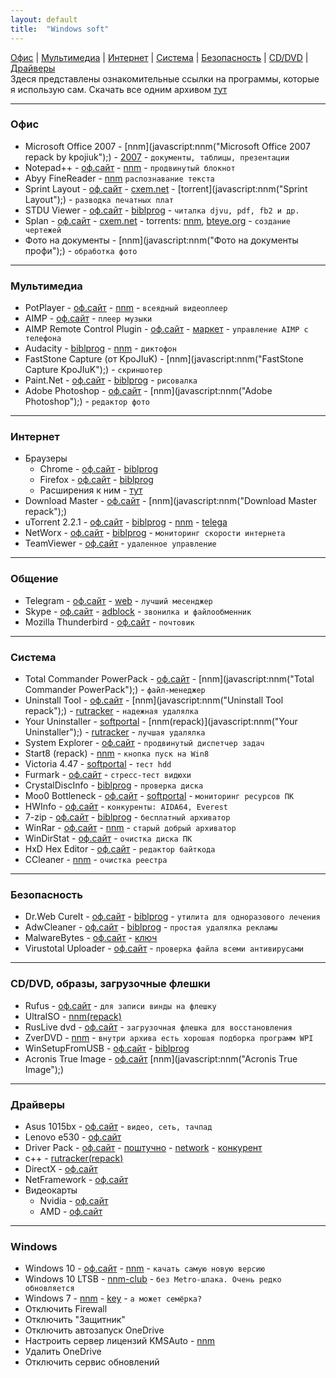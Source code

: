 ```yaml
---
layout: default
title:  "Windows soft"
---
```


[Офис](#офис) | [Мультимедиа](#мультимедиа) | [Интернет](#интернет) | [Система](#система) | [Безопасность](#безопасность) | [CD/DVD](#cddvd-образы-загрузочные-флешки) | [Драйверы](#драйверы)  
Здеся представлены  ознакомительные ссылки на  программы, которые  я использую сам.
Скачать все одним архивом [тут](#)

___
### Офис
* Microsoft Office 2007 - [nnm](javascript:nnm("Microsoft Office 2007 repack by kpojiuk");) - [2007](http://nnm-club.me/forum/viewtopic.php?t=986318) - `документы, таблицы, презентации`
* Notepad++ - [оф.сайт](http://notepad-plus-plus.org/download/) - [nnm](javascript:nnm("Notepad++");) - `продвинутый блокнот`
* Abyy FineReader -  [nnm](javascript:nnm("Abyy+FineReader");) `распознавание текста`
* Sprint Layout - [оф.сайт](http://electronic-software-shop.com/sprint-layout-60.html) - [cxem.net](cxem.net/software/sprint_layout.php) - [torrent](javascript:nnm("Sprint Layout");) - `разводка печатных плат`
* STDU Viewer - [оф.сайт](http://www.stdutility.com/stduviewer.html) - [biblprog](https://biblprog.org.ua/ru/stdu_viewer/download/) - `читалка djvu, pdf, fb2 и др.`
* Splan - 
[оф.сайт](http://electronic-software-shop.com) - 
[cxem.net](http://cxem.net/software/splan.php) - 
torrents: [nnm](javascript:nnm("Splan");), [bteye.org](#) - `создание чертежей`
* Фото на документы - [nnm](javascript:nnm("Фото на документы профи");) - `обработка фото`

___
### Мультимедиа
* PotPlayer - [оф.сайт](http://potplayer.ru/download/) - [nnm](javascript:nnm("PotPlayer");) - `всеядный видеоплеер`
* AIMP - [оф.сайт](http://aimp.ru) - `плеер музыки`
* AIMP Remote Control Plugin - [оф.сайт](http://aimpremote.blogspot.com/p/installation-ru.html) - [маркет](https://play.google.com/store/apps/details?id=com.invised.aimp.rc) - `управление AIMP с телефона`
* Audacity - [biblprog](https://biblprog.org.ua/ru/audacity/download/) - [nnm](javascript:nnm("Audacity");) - `диктофон`
* FastStone Capture (от KpoJIuK) - [nnm](javascript:nnm("FastStone Capture KpoJIuK");)  - `скриншотер`
* Paint.Net - [оф.сайт](http://paintnet.ru/download/) - [biblprog](https://biblprog.org.ua/ru/paint_net/download/) - `рисовалка`
* Adobe Photoshop - [оф.сайт](http://adobe.com) - [nnm](javascript:nnm("Adobe Photoshop");) - `редактор фото`

___
### Интернет
* Браузеры
  * Chrome - [оф.сайт](https://www.google.ru/chrome/index.html) - [biblprog](https://biblprog.org.ua/ru/google_chrome/download/)
  * Firefox - [оф.сайт](https://www.mozilla.org/ru/firefox/new/) - [biblprog](https://biblprog.org.ua/ru/firefox/download/)
  * Расширения к ним - [тут](/windows/addons.html)
* Download Master - [оф.сайт](https://westbyte.com/dm/) - [nnm](javascript:nnm("Download Master repack");)
* uTorrent 2.2.1 - [оф.сайт](http://utorrent.com/) - [biblprog](https://biblprog.org.ua/ru/utorrent/download/) - [nnm](javascript:nnm("uTorrent");) - [telega](https://telegram.me/filesbot?start=BQADAgAD5gADvVhYSyhm0rOrBa0BAg)
* NetWorx - [оф.сайт](https://www.softperfect.com/products/networx/) - [biblprog](https://biblprog.org.ua/ru/networx/download/) - `мониторинг скорости интернета`
* TeamViewer - [оф.сайт](https://www.teamviewer.com/ru/download/windows/) - `удаленное управление`

___
### Общение
* Telegram - [оф.сайт](https://telegram.org/apps) - [web](web.telegram.org) - `лучший месенджер`
* Skype - [оф.сайт](https://www.skype.com/ru/get-skype/) - [adblock](#) - `звонилка и файлообменник`
* Mozilla Thunderbird - [оф.сайт](https://www.thunderbird.net/ru/) - `почтовик`

___
### Система
* Total Commander PowerPack - [оф.сайт](http://ghisler.com/download.htm) - [nnm](javascript:nnm("Total Commander PowerPack");) - `файл-менеджер`
* Uninstall Tool - [оф.сайт](http://crystalidea.com/ru/uninstall-tool/) - [nnm](javascript:nnm("Uninstall Tool repack");) - [rutracker](https://rutracker.org/forum/viewtopic.php?t=5403274) - `надежная удалялка`
* Your Uninstaller - [softportal](http://softportal.com/get-2328-your-uninstaller.html) - [nnm(repack)](javascript:nnm("Your Uninstaller");) - [rutracker](https://rutracker.org/forum/viewtopic.php?t=4705223) - `лучшая удалялка`
* System Explorer  - [оф.сайт](http://systemexplorer.net/) - `продвинутый диспетчер задач`
* Start8 (repack) - [nnm](javascript:nnm("Start8");) - `кнопка пуск на Win8`
* Victoria 4.47 - [softportal](http://www.softportal.com/get-40873-victoria.html) - `тест hdd`
* Furmark - [оф.сайт](http://www.ozone3d.net/benchmarks/fur/) - `стресс-тест видюхи`
* CrystalDiscInfo - [biblprog](https://biblprog.org.ua/ru/crystaldiskinfo/download/) - `проверка диска`
* Moo0 Bottleneck - [оф.сайт](http://www.moo0.com/software/SystemMonitor) - [softportal](http://www.softportal.com/get-21044-moo0-systemmonitor.html)  - `мониторинг ресурсов ПК`
* HWInfo - [оф.сайт](https://www.hwinfo.com/download.php) - `конкуренты: AIDA64, Everest`
* 7-zip - [оф.сайт](https://www.7-zip.org/download.html) - [biblprog](https://biblprog.org.ua/ru/7zip/download/) - `бесплатный архиватор`
* WinRar - [оф.сайт](https://www.rarlab.com/download.htm) - [nnm](javascript:nnm("WinRar");) - `старый добрый архиватор`
* WinDirStat - [оф.сайт](https://windirstat.net/download.html) - `очистка диска ПК`
* HxD Hex Editor - [оф.сайт](https://mh-nexus.de/en/hxd/) - `редактор байткода`
* CCleaner - [nnm](javascript:nnm("CCleaner");) - `очистка реестра`

___
### Безопасность
* Dr.Web CureIt - [оф.сайт](http://free.drweb.ru/download+cureit+free/) - [biblprog](https://biblprog.org.ua/ru/dr_web_cureit/download/) - `утилита для одноразового лечения`
* AdwCleaner - [оф.сайт](https://ru.malwarebytes.com/adwcleaner/) - [biblprog](https://biblprog.org.ua/ru/adwcleaner/download/) - `простая удалялка рекламы`
* MalwareBytes - [оф.сайт](https://ru.malwarebytes.com/) - [ключ](#)
* Virustotal Uploader - [оф.сайт](https://www.virustotal.com/ru/documentation/desktop-applications/windows-uploader) - `проверка файла всеми антивирусами`

___
### CD/DVD, образы, загрузочные флешки
* Rufus  - [оф.сайт](https://rufus.akeo.ie/#download) - `для записи винды на флешку`
* UltraISO - [nnm(repack)](javascript:nnm("UltraISO");)
* RusLive dvd - [оф.сайт](http://usbtor.ru/viewtopic.php?t=963) - `загрузочная флешка для восстановления`
* ZverDVD - [nnm](javascript:nnm("zverdvd");) - `внутри архива есть хорошая подборка программ WPI`
* WinSetupFromUSB - [оф.сайт](http://www.winsetupfromusb.com/downloads/) - [biblprog](https://biblprog.org.ua/ru/winsetupfromusb/download/)
* Acronis True Image - [оф.сайт](http://www.acronis.ru/) [nnm](javascript:nnm("Acronis True Image");)

___
###  Драйверы
* Asus 1015bx - [оф.сайт](https://www.asus.com/ua/Laptops/Eee_PC_1015BX/HelpDesk_Download/) - `видео, сеть, тачпад`
* Lenovo e530 - [оф.сайт](https://pcsupport.lenovo.com/ua/ru/products/laptops-and-netbooks/thinkpad-edge-laptops/thinkpad-edge-e530/downloads)
* Driver Pack - [оф.сайт](https://drp.su/ru) - [поштучно](https://drp.su/ru/hwids) - [network](https://drp.su/ru/info/driverpack-network) - [конкурент](https://devid.info)
* с++ - [rutracker(repack)](https://rutracker.org/forum/viewtopic.php?t=4594892)
* DirectX - [оф.сайт](https://www.microsoft.com/ru-ru/Download/confirmation.aspx?id=35)
* NetFramework - [оф.сайт](https://www.microsoft.com/ru-RU/download/details.aspx?id=56115)
* Видеокарты
  * Nvidia - [оф.сайт](http://www.nvidia.ru/Download/index.aspx?lang=ru)
  * AMD - [оф.сайт](http://support.amd.com/ru-ru/download)

___
### Windows
* Windows 10 - [оф.сайт](http://microsoft.com/) - [nnm](http://nnm-club.me/forum/viewforum.php?f=504) - `качать самую новую версию`
* Windows 10 LTSB - [nnm-club](http://nnm-club.me/forum/tracker.php?nm=ltsb&f=504) - `без Metro-шлака. Очень редко обновляется`
* Windows 7 -  [nnm](http://nnm-club.me/forum/viewforum.php?f=504) - [key](http://nnm-club.me/forum/viewtopic.php?t=156121)  - `а может семёрка?`
* Отключить Firewall
* Отключить "Защитник"
* Отключить автозапуск OneDrive
* Настроить сервер лицензий KMSAuto - [nnm](javascript:nnm("KMSAuto");)
* Удалить OneDrive
* Отключить сервис обновлений



<script>
 function nnm(name){
 window.open("https://rutracker.org/forum/tracker.php?nm="+name);
 window.open("http://nnm-club.me/forum/tracker.php?nm="+name);
 }
</script>

